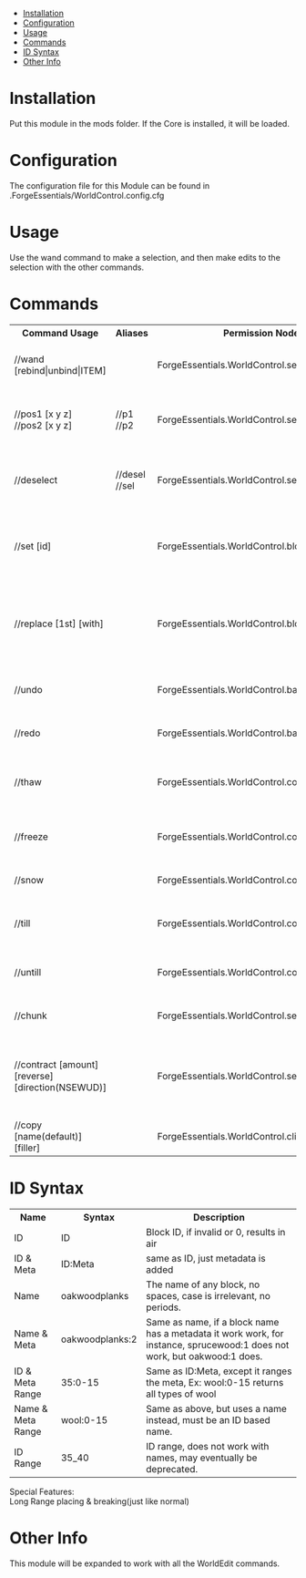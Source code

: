 * [Installation](#install)
* [Configuration](#config)
* [Usage](#use)
* [Commands](#command)
* [ID Syntax](#idsyntax)
* [Other Info](#other)

# Installation <a name="install"></a>
Put this module in the mods folder. If the Core is installed, it will be loaded.

# Configuration <a name="config"></a>
The configuration file for this Module can be found in .ForgeEssentials/WorldControl.config.cfg

# Usage <a name="use"></a>
Use the wand command to make a selection, and then make edits to the selection with the other commands.

# Commands <a name="command"></a>
<table>
	<tr>
		<th>Command Usage</th>
		<th>Aliases</th>
		<th>Permission Node</th>
		<th>Description</th>
	</tr>
	<tr>
		<td>//wand [rebind|unbind|ITEM]</td>
		<td></td>
		<td>ForgeEssentials.WorldControl.selection</td>
		<td>Allows a player to bind the wand</td>
	</tr>
	<tr>
		<td>//pos1 [x y z]<br/>//pos2 [x y z]</td>
		<td>//p1<br/>//p2</td>
		<td>ForgeEssentials.WorldControl.selection</td>
		<td>Allows a player to select points by looking or coords</td>
	</tr>
	<tr>
		<td>//deselect</td>
		<td>//desel<br/>//sel</td>
		<td>ForgeEssentials.WorldControl.selection</td>
		<td>Allows a player to deselect the current selection</td>
	</tr>
	<tr>
		<td>//set [id]</td>
		<td></td>
		<td>ForgeEssentials.WorldControl.blockmanipulation</td>
		<td>Allows a player to set their selection to a given block</td>
	</tr>
	<tr>
		<td>//replace [1st] [with]</td>
		<td></td>
		<td>ForgeEssentials.WorldControl.blockmanipulation</td>
		<td>Replaces all instances of the 1st block in the selection with the second</td>
	</tr>
	<tr>
		<td>//undo</td>
		<td></td>
		<td>ForgeEssentials.WorldControl.backup</td>
		<td>Undoes the last WorldControl action</td>
	</tr>
	<tr>
		<td>//redo</td>
		<td></td>
		<td>ForgeEssentials.WorldControl.backup</td>
		<td>Redoes the last undone action</td>
	</tr>
	<tr>
		<td>//thaw</td>
		<td></td>
		<td>ForgeEssentials.WorldControl.commands.thaw</td>
		<td>thaws the selection area. Melts all ice and snow.</td>
	</tr>
	<tr>
		<td>//freeze</td>
		<td></td>
		<td>ForgeEssentials.WorldControl.commands.freeze</td>
		<td>Turns all the water in the selection into ice</td>
	</tr>
	<tr>
		<td>//snow</td>
		<td></td>
		<td>ForgeEssentials.WorldControl.commands.snow</td>
		<td>Puts a layer of snow over the selection</td>
	</tr>
	<tr>
		<td>//till</td>
		<td></td>
		<td>ForgeEssentials.WorldControl.commands.till</td>
		<td>Turns all dirt in the selection into farmland</td>
	</tr>
	<tr>
		<td>//untill</td>
		<td></td>
		<td>ForgeEssentials.WorldControl.commands.untill</td>
		<td>Turns all farmland in the selection to dirt</td>
	</tr>
	<tr>
		<td>//chunk</td>
		<td></td>
		<td>ForgeEssentials.WorldControl.selection</td>
		<td>Selects the chunk the players is in</td>
	</tr>
	<tr>
		<td>//contract [amount] [reverse] [direction(NSEWUD)]</td>
		<td></td>
		<td>ForgeEssentials.WorldControl.selection</td>
		<td>Contracts the selection with the choosen amount in the choosen direction</td>
	</tr>
	<tr>
		<td>//copy [name(default)] [filler]</td>
		<td></td>
		<td>ForgeEssentials.WorldControl.clipboard</td>
		<td>Copies selection to clipboard</td>
	</tr>
</table>

# ID Syntax <a name="idsyntax"></a>
<table>
<tr>
<th>Name</th>
<th>Syntax</th>
<th>Description</th>
</tr>
<tr>
<td>ID</td>
<td>ID</td>
<td>Block ID, if invalid or 0, results in air</td>
</tr>
<tr>
<td>ID & Meta</td>
<td>ID:Meta</td>
<td>same as ID, just metadata is added</td>
</tr>
<tr>
<td>Name</td>
<td>oakwoodplanks</td>
<td>The name of any block, no spaces, case is irrelevant, no periods.</td>
</tr>
<tr>
<td>Name & Meta</td>
<td>oakwoodplanks:2</td>
<td>Same as name, if a block name has a metadata it work work, for instance, sprucewood:1 does not work, but oakwood:1 does.</td>
</tr>
<tr>
<td>ID & Meta Range</td>
<td>35:0-15</td>
<td>Same as ID:Meta, except it ranges the meta, Ex: wool:0-15 returns all types of wool</td>
</tr>
<tr>
<td>Name & Meta Range</td>
<td>wool:0-15</td>
<td>Same as above, but uses a name instead, must be an ID based name.</td>
</tr>
<tr>
<td>ID Range</td>
<td>35_40</td>
<td>ID range, does not work with names, may eventually be deprecated.</td>
</tr>
</table>

Special Features: <br>
Long Range placing & breaking(just like normal)

# Other Info <a name="other"></a>
This module will be expanded to work with all the WorldEdit commands.